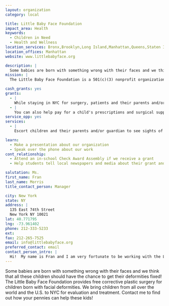 ```yaml
---
layout: organization
category: local

title: Little Baby Face Foundation
impact_area: Health
keywords: 
  - Children in Need
  - Health and Wellness
location_services: Bronx,Brooklyn,Long Island,Manhattan,Queens,Staten Island,Greater New York,Outside NYC
location_offices: Manhattan
website: www.littlebabyface.org

description: |
  Some babies are born with something wrong with their faces and we think that all these children should have the chance to get their deformities fixed! The Little Baby Face Foundation provides free corrective plastic surgery for children born with facial deformities. We bring children from all over the world and the U.S. to NYC for evaluation and treatment. Contact me to find out how your pennies can help these kids!
mission: |
  The Little Baby Face Foundation is a 501(c)(3) nonprofit organization whose mission is to address the needs of children with facial deformities. The foundation's primary focuses are corrective surgery for infants and children; support services for families; education for medical practitioners, families and the general public; and support for related research.

cash_grants: yes
grants: 
  - |
    While staying in NYC for surgery, patients and their parents and/or guardians require money for their personal expenses (food, transportation, metro cards, phone cards, laundry, etc.). These expenses can run $500 to $750. We are very grateful for donations to support any portion of these needs.
  - |
    You can also help pay for a child's prescriptions and surgical supplies which can cost between $500 to $1,000.  We are also grateful for contributions in the amount of $500-$1,500 to help pay for airfare for those children who don't live in NYC.
service_opp: yes
services: 
  - |
    Escort children and their parents and/or guardian to see sights of interest in NYC (such as the Central Park Zoo, Statue of Liberty, or Museum of Natural History) while they are here for treatment.

learn: 
  - Make a presentation about our organization
  - Speak over the phone about our work
cont_relationship: 
  - Attend an in-school Check Award Assembly if we receive a grant
  - Help students tell local newspapers and media about their grant and/or project with us

salutation: Ms.
first_name: Fran
last_name: Morris
title_contact_person: Manager

city: New York
state: NY
address: |
  135 East 74th Street  
  New York NY 10021
lat: 40.771795
lng: -73.961402
phone: 212-333-5233
ext: 
fax: 212-265-7525
email: info@littlebabyface.org
preferred_contact: email
contact_person_intro: |
  Hi!  My name is Fran and I am very fortunate to be working with the Little Baby Face Foundation. It is very rewarding to be a part of the Foundation's good works, which bring such a transformation to the lives of so many children who are born with facial deformities.  We are very grateful because so far this year, we've received Penny Harvest grants from so many schools in all 5 boroughs. All these pennies have allowed us to help more children look better, feel better about themselves and maybe even hear when they couldn't before through plastic surgery to correct their birth defects. 
---
```

Some babies are born with something wrong with their faces and we think that all these children should have the chance to get their deformities fixed! The Little Baby Face Foundation provides free corrective plastic surgery for children born with facial deformities. We bring children from all over the world and the U.S. to NYC for evaluation and treatment. Contact me to find out how your pennies can help these kids!